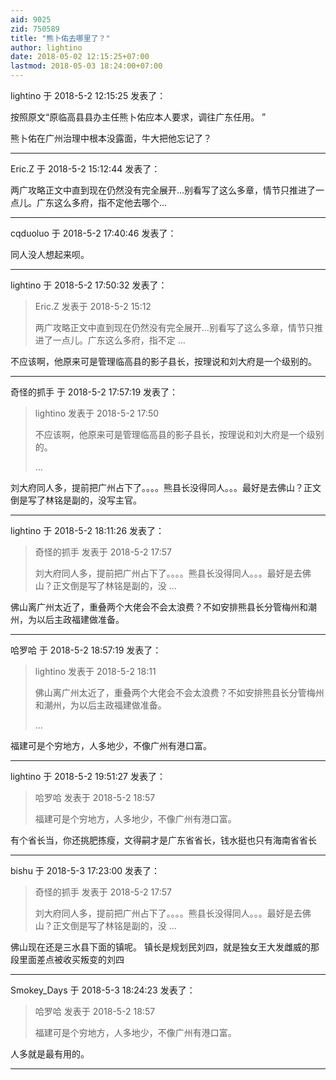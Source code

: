 ```yaml
---
aid: 9025
zid: 750589
title: "熊卜佑去哪里了？"
author: lightino
date: 2018-05-02 12:15:25+07:00
lastmod: 2018-05-03 18:24:00+07:00
---
```


lightino 于 2018-5-2 12:15:25 发表了：

按照原文“原临高县县办主任熊卜佑应本人要求，调往广东任用。 ”

熊卜佑在广州治理中根本没露面，牛大把他忘记了？

---

Eric.Z 于 2018-5-2 15:12:44 发表了：

两广攻略正文中直到现在仍然没有完全展开...别看写了这么多章，情节只推进了一点儿。广东这么多府，指不定他去哪个...

---

cqduoluo 于 2018-5-2 17:40:46 发表了：

同人没人想起来呗。

---

lightino 于 2018-5-2 17:50:32 发表了：

> Eric.Z 发表于 2018-5-2 15:12
>
> 两广攻略正文中直到现在仍然没有完全展开...别看写了这么多章，情节只推进了一点儿。广东这么多府，指不定 ...

不应该啊，他原来可是管理临高县的影子县长，按理说和刘大府是一个级别的。

---

奇怪的抓手 于 2018-5-2 17:57:19 发表了：

> lightino 发表于 2018-5-2 17:50
>
> 不应该啊，他原来可是管理临高县的影子县长，按理说和刘大府是一个级别的。
>
> ...

刘大府同人多，提前把广州占下了。。。。熊县长没得同人。。。最好是去佛山？正文倒是写了林铭是副的，没写主官。

---

lightino 于 2018-5-2 18:11:26 发表了：

> 奇怪的抓手 发表于 2018-5-2 17:57
>
> 刘大府同人多，提前把广州占下了。。。。熊县长没得同人。。。最好是去佛山？正文倒是写了林铭是副的，没 ...

佛山离广州太近了，重叠两个大佬会不会太浪费？不如安排熊县长分管梅州和潮州，为以后主政福建做准备。

---

哈罗哈 于 2018-5-2 18:57:19 发表了：

> lightino 发表于 2018-5-2 18:11
>
> 佛山离广州太近了，重叠两个大佬会不会太浪费？不如安排熊县长分管梅州和潮州，为以后主政福建做准备。
>
> ...

福建可是个穷地方，人多地少，不像广州有港口富。

---

lightino 于 2018-5-2 19:51:27 发表了：

> 哈罗哈 发表于 2018-5-2 18:57
>
> 福建可是个穷地方，人多地少，不像广州有港口富。

有个省长当，你还挑肥拣瘦，文得嗣才是广东省省长，钱水挺也只有海南省省长

---

bishu 于 2018-5-3 17:23:00 发表了：

> 奇怪的抓手 发表于 2018-5-2 17:57
>
> 刘大府同人多，提前把广州占下了。。。。熊县长没得同人。。。最好是去佛山？正文倒是写了林铭是副的，没 ...

佛山现在还是三水县下面的镇呢。 镇长是规划民刘四，就是独女王大发雌威的那段里面差点被收买叛变的刘四

---

Smokey_Days 于 2018-5-3 18:24:23 发表了：

> 哈罗哈 发表于 2018-5-2 18:57
>
> 福建可是个穷地方，人多地少，不像广州有港口富。

人多就是最有用的。

---

